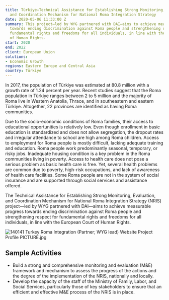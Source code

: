 ```yaml
---
title: Türkiye—Technical Assistance for Establishing Strong Monitoring, Evaluation,
  and Coordination Mechanism for National Roma Integration Strategy
date: 2020-05-06 11:33:00 Z
summary: This project—led by WYG partnered with DAI—aims to achieve measurable progress
  towards ending discrimination against Roma people and strengthening respect for
  fundamental rights and freedoms for all individuals, in line with the European Court
  of Human Rights.
start: 2020
end: 2022
client: European Union
solutions:
- Economic Growth
regions: Eastern Europe and Central Asia
country: Türkiye
---
```


In 2017, the population of Türkiye was estimated at 80.8 million with a growth rate of 1.24 percent per year. Recent studies suggest that the Roma population in Türkiye ranges between 2 to 5 million and the majority of Roma live in Western Anatolia, Thrace, and in southeastern and eastern Türkiye. Altogether, 22 provinces are identified as having Roma communities.

Due to the socio-economic conditions of Roma families, their access to educational opportunities is relatively low. Even though enrollment in basic education is standardized and does not allow segregation, the dropout rates and irregular attendance to school are high among Roma children. Access to employment for Roma people is mostly difficult, lacking adequate training and education. Roma people work predominantly seasonal, temporary, or risky jobs. Inadequate housing condition is a key problem in the Roma communities living in poverty. Access to health care does not pose a serious problem as basic health care is free. Yet, several health problems are common due to poverty, high-risk occupations, and lack of awareness of health care facilities. Some Roma people are not in the system of social insurance and are supported through social services and assistance offered.

The Technical Assistance for Establishing Strong Monitoring, Evaluation, and Coordination Mechanism for National Roma Integration Strategy (NRIS) project—led by WYG partnered with DAI—aims to achieve measurable progress towards ending discrimination against Roma people and strengthening respect for fundamental rights and freedoms for all individuals, in line with the European Court of Human Rights.

![140141 Turkey Roma Integration (Partner; WYG lead) Website Project Profile PICTURE.jpg](/uploads/140141%20Turkey%20Roma%20Integration%20(Partner;%20WYG%20lead)%20Website%20Project%20Profile%20PICTURE.jpg)

## Sample Activities

* Build a strong and comprehensive monitoring and evaluation (M&E) framework and mechanism to assess the progress of the actions and the degree of the implementation of the NRIS, nationally and locally.
* Develop the capacity of the staff of the Ministry of Family, Labor, and Social Services, particularly those of key stakeholders to ensure that an efficient and effective M&E process of the NRIS is in place.